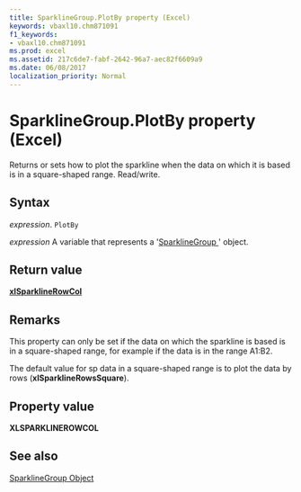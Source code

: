 ```yaml
---
title: SparklineGroup.PlotBy property (Excel)
keywords: vbaxl10.chm871091
f1_keywords:
- vbaxl10.chm871091
ms.prod: excel
ms.assetid: 217c6de7-fabf-2642-96a7-aec82f6609a9
ms.date: 06/08/2017
localization_priority: Normal
---
```



# SparklineGroup.PlotBy property (Excel)

Returns or sets how to plot the sparkline when the data on which it is based is in a square-shaped range. Read/write.


## Syntax

_expression_. `PlotBy`

_expression_ A variable that represents a '[SparklineGroup ](Excel.SparklineGroup.md)' object.


## Return value

 **[xlSparklineRowCol](Excel.XlSparklineRowCol.md)**


## Remarks

This property can only be set if the data on which the sparkline is based is in a square-shaped range, for example if the data is in the range A1:B2. 

The default value for sp data in a square-shaped range is to plot the data by rows (**xlSparklineRowsSquare**).


## Property value

 **XLSPARKLINEROWCOL**


## See also


[SparklineGroup Object](Excel.SparklineGroup.md)

